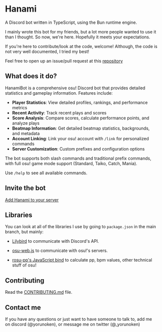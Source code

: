 # Hanami

A Discord bot written in TypeScript, using the Bun runtime engine.

I mainly wrote this bot for my friends, but a lot more people wanted to use it than I thought. So now, we're here. Hopefully it meets your expectations.

If you're here to contribute/look at the code, welcome! Although, the code is not very well documented, I tried my best!

Feel free to open up an issue/pull request at this [repository](https://github.com/yorunoken/HanamiBot)

## What does it do?

HanamiBot is a comprehensive osu! Discord bot that provides detailed statistics and gameplay information. Features include:

- **Player Statistics**: View detailed profiles, rankings, and performance metrics
- **Recent Activity**: Track recent plays and scores
- **Score Analysis**: Compare scores, calculate performance points, and analyze plays
- **Beatmap Information**: Get detailed beatmap statistics, backgrounds, and metadata
- **Account Linking**: Link your osu! account with `/link` for personalized commands
- **Server Customization**: Custom prefixes and configuration options

The bot supports both slash commands and traditional prefix commands, with full osu! game mode support (Standard, Taiko, Catch, Mania).

Use `/help` to see all available commands.

## Invite the bot

[Add Hanami to your server](https://discord.com/api/oauth2/authorize?client_id=995999045157916763&permissions=330752&scope=bot)

## Libraries

You can look at all of the libraries I use by going to `package.json` in the main branch, but mainly:

- [Lilybird](https://github.com/Didas-git/lilybird) to communicate with Discord's API.

- [osu-web.js](https://github.com/L-Mario564/osu.js) to communicate with osu!'s servers.

- [rosu-pp's JavaScript bind](https://github.com/MaxOhn/rosu-pp-js) to calculate pp, bpm values, other technical stuff of osu!

## Contributing

Read the [CONTRIBUTING.md](https://github.com/YoruNoKen/HanamiBot/blob/main/CONTRIBUTING.md) file.

## Contact me

If you have any questions or just want to have someone to talk to, add me on discord (@yorunoken), or message me on twitter (@\_yorunoken)

